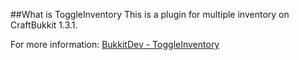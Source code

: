 ##What is ToggleInventory
This is a plugin for multiple inventory on CraftBukkit 1.3.1.

For more information: [BukkitDev - ToggleInventory](http://dev.bukkit.org/server-mods/toggleinventory/pages/main/)
